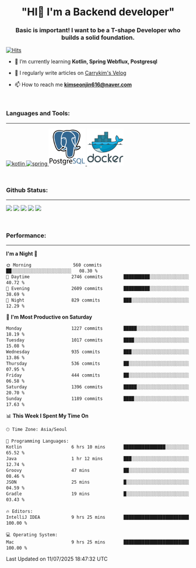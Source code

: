 <h1 align="center">"HI👋 I'm a Backend developer" </h1>
<h3 align="center">Basic is important! I want to be a T-shape Developer who builds a solid foundation.</h3>

[![Hits](https://hits.seeyoufarm.com/api/count/incr/badge.svg?url=https%3A%2F%2Fgithub.com%2Fgimseonjin&count_bg=%2318BFE5&title_bg=%23555555&icon=ko-fi.svg&icon_color=%23E7E7E7&title=hits&edge_flat=false)](https://hits.seeyoufarm.com)

- 🌱 I’m currently learning **Kotlin, Spring Webflux, Postgresql**

- 📝 I regularly write articles on [Carrykim's Velog](https://velog.io/@carrykim)

- 📫 How to reach me **kimseonjin616@naver.com**

<br/>

<h3 align="left">Languages and Tools:</h3>

***

<p align="left"> 
 <a href="https://kotlinlang.org" target="_blank" rel="noreferrer"> <img src="https://www.vectorlogo.zone/logos/kotlinlang/kotlinlang-icon.svg" alt="kotlin" width="20%" height="20%"/> </a>
<a href="https://spring.io/" target="_blank" rel="noreferrer"> <img src="https://www.vectorlogo.zone/logos/springio/springio-icon.svg" alt="spring" width="20%" height="20%"/> </a>
<a href="https://www.postgresql.org" target="_blank" rel="noreferrer"> <img src="https://raw.githubusercontent.com/devicons/devicon/master/icons/postgresql/postgresql-original-wordmark.svg" alt="postgresql" width="20%" height="20%"/> </a>
 <a href="https://www.docker.com/" target="_blank" rel="noreferrer"> <img src="https://raw.githubusercontent.com/devicons/devicon/master/icons/docker/docker-original-wordmark.svg" alt="docker" width="20%" height="20%"/> </a>
 </p>
</p>

<br/>

<h3 align="left">Github Status:</h3>

***

![](http://github-profile-summary-cards.vercel.app/api/cards/profile-details?username=gimseonjin&theme=nord_bright)
![](http://github-profile-summary-cards.vercel.app/api/cards/repos-per-language?username=gimseonjin&theme=nord_bright)
![](http://github-profile-summary-cards.vercel.app/api/cards/most-commit-language?username=gimseonjin&theme=nord_bright)
![](http://github-profile-summary-cards.vercel.app/api/cards/stats?username=gimseonjin&theme=nord_bright)
![](http://github-profile-summary-cards.vercel.app/api/cards/productive-time?username=gimseonjin&theme=nord_bright&utcOffset=8)


<br/>

<h3 align="left">Performance:</h3>

***

<!--START_SECTION:waka-->
**I'm a Night 🦉** 

```text
🌞 Morning                560 commits         ██░░░░░░░░░░░░░░░░░░░░░░░   08.30 % 
🌆 Daytime                2746 commits        ██████████░░░░░░░░░░░░░░░   40.72 % 
🌃 Evening                2609 commits        ██████████░░░░░░░░░░░░░░░   38.69 % 
🌙 Night                  829 commits         ███░░░░░░░░░░░░░░░░░░░░░░   12.29 % 
```
📅 **I'm Most Productive on Saturday** 

```text
Monday                   1227 commits        █████░░░░░░░░░░░░░░░░░░░░   18.19 % 
Tuesday                  1017 commits        ████░░░░░░░░░░░░░░░░░░░░░   15.08 % 
Wednesday                935 commits         ███░░░░░░░░░░░░░░░░░░░░░░   13.86 % 
Thursday                 536 commits         ██░░░░░░░░░░░░░░░░░░░░░░░   07.95 % 
Friday                   444 commits         ██░░░░░░░░░░░░░░░░░░░░░░░   06.58 % 
Saturday                 1396 commits        █████░░░░░░░░░░░░░░░░░░░░   20.70 % 
Sunday                   1189 commits        ████░░░░░░░░░░░░░░░░░░░░░   17.63 % 
```


📊 **This Week I Spent My Time On** 

```text
🕑︎ Time Zone: Asia/Seoul

💬 Programming Languages: 
Kotlin                   6 hrs 10 mins       ████████████████░░░░░░░░░   65.52 % 
Java                     1 hr 12 mins        ███░░░░░░░░░░░░░░░░░░░░░░   12.74 % 
Groovy                   47 mins             ██░░░░░░░░░░░░░░░░░░░░░░░   08.46 % 
JSON                     25 mins             █░░░░░░░░░░░░░░░░░░░░░░░░   04.59 % 
Gradle                   19 mins             █░░░░░░░░░░░░░░░░░░░░░░░░   03.43 % 

🔥 Editors: 
IntelliJ IDEA            9 hrs 25 mins       █████████████████████████   100.00 % 

💻 Operating System: 
Mac                      9 hrs 25 mins       █████████████████████████   100.00 % 
```


 Last Updated on 11/07/2025 18:47:32 UTC
<!--END_SECTION:waka-->

<div align="center">
  
